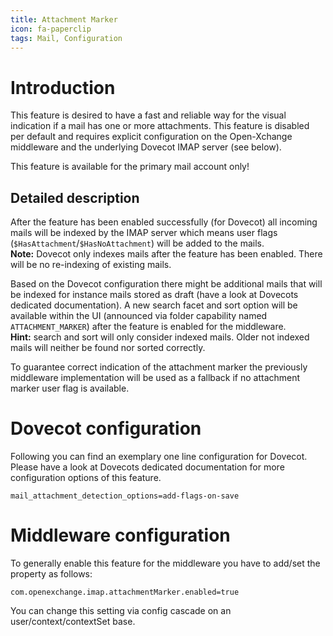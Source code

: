 ```yaml
---
title: Attachment Marker
icon: fa-paperclip
tags: Mail, Configuration
---
```


# Introduction

This feature is desired to have a fast and reliable way for the visual indication if a mail has one or more attachments. This feature is disabled per default and requires explicit configuration on the Open-Xchange middleware and the underlying Dovecot IMAP server (see below).

This feature is available for the primary mail account only!

## Detailed description

After the feature has been enabled successfully (for Dovecot) all incoming mails will be indexed by the IMAP server which means user flags (`$HasAttachment`/`$HasNoAttachment`) will be added to the mails.  
**Note:** Dovecot only indexes mails after the feature has been enabled. There will be no re-indexing of existing mails.

Based on the Dovecot configuration there might be additional mails that will be indexed for instance mails stored as draft (have a look at Dovecots dedicated documentation).
A new search facet and sort option will be available within the UI (announced via folder capability named `ATTACHMENT_MARKER`) after the feature is enabled for the middleware.  
**Hint:** search and sort will only consider indexed mails. Older not indexed mails will neither be found nor sorted correctly.
  
To guarantee correct indication of the attachment marker the previously middleware implementation will be used as a fallback if no attachment marker user flag is available.

# Dovecot configuration

Following you can find an exemplary one line configuration for Dovecot. Please have a look at Dovecots dedicated documentation for more configuration options of this feature.

```
mail_attachment_detection_options=add-flags-on-save
```

# Middleware configuration

To generally enable this feature for the middleware you have to add/set the property as follows:

```
com.openexchange.imap.attachmentMarker.enabled=true
```

You can change this setting via config cascade on an user/context/contextSet base.
